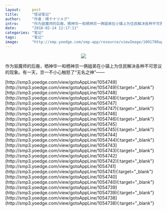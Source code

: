 ```yaml
---
layout:     post
title:      "怪谈笔记"
author:     "作者：晴十ナツメグ"
intro:      "作为驱魔师的后裔，栖神华一和栖神京一俩姐弟在小镇上为住民解决各种不可思议的现象。有一天，京一不小心触怒了“无名之神”——"
date:       "2018-02-14 12:17:11"
categories: "笔记"
tags:       "笔记"
image:      "http://smp.yoedge.com/smp-app/resource/viewImage/1001708appline.png"
---
```

<div style="text-align: center">
<p><img src="http://smp.yoedge.com/smp-app/resource/viewImage/1001708appline.png"/></p>
</div>
<p class="post-meta">
<span>作为驱魔师的后裔，栖神华一和栖神京一俩姐弟在小镇上为住民解决各种不可思议的现象。有一天，京一不小心触怒了“无名之神”——</span>
</p>
[http://smp3.yoedge.com/view/gotoAppLine/1054749](http://smp3.yoedge.com/view/gotoAppLine/1054749){:target="_blank"}
[http://smp3.yoedge.com/view/gotoAppLine/1054748](http://smp3.yoedge.com/view/gotoAppLine/1054748){:target="_blank"}
[http://smp3.yoedge.com/view/gotoAppLine/1054747](http://smp3.yoedge.com/view/gotoAppLine/1054747){:target="_blank"}
[http://smp3.yoedge.com/view/gotoAppLine/1054746](http://smp3.yoedge.com/view/gotoAppLine/1054746){:target="_blank"}
[http://smp3.yoedge.com/view/gotoAppLine/1054745](http://smp3.yoedge.com/view/gotoAppLine/1054745){:target="_blank"}
[http://smp3.yoedge.com/view/gotoAppLine/1054744](http://smp3.yoedge.com/view/gotoAppLine/1054744){:target="_blank"}
[http://smp3.yoedge.com/view/gotoAppLine/1054743](http://smp3.yoedge.com/view/gotoAppLine/1054743){:target="_blank"}
[http://smp3.yoedge.com/view/gotoAppLine/1054742](http://smp3.yoedge.com/view/gotoAppLine/1054742){:target="_blank"}
[http://smp3.yoedge.com/view/gotoAppLine/1054741](http://smp3.yoedge.com/view/gotoAppLine/1054741){:target="_blank"}
[http://smp3.yoedge.com/view/gotoAppLine/1054740](http://smp3.yoedge.com/view/gotoAppLine/1054740){:target="_blank"}
[http://smp3.yoedge.com/view/gotoAppLine/1054739](http://smp3.yoedge.com/view/gotoAppLine/1054739){:target="_blank"}
[http://smp3.yoedge.com/view/gotoAppLine/1054738](http://smp3.yoedge.com/view/gotoAppLine/1054738){:target="_blank"}


